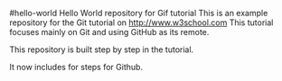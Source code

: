 #hello-world
Hello World repository for Gif tutorial
This is an example repository for the Git tutorial on http://www.w3school.com
This tutorial focuses mainly on Git and using GitHub as its remote.

This repository is built step by step in the tutorial.

It now includes for steps for Github.
